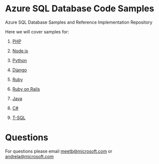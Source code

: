# Azure SQL Database Code Samples
Azure SQL Database Samples and Reference Implementation Repository

Here we will cover samples for:

1. [PHP](https://github.com/Azure/azure-sql-database-samples/tree/master/php)

2. [Node.js](https://github.com/Azure/azure-sql-database-samples/tree/master/node.js)

4. [Python](https://github.com/Azure/azure-sql-database-samples/tree/master/python)

5. [Django](https://github.com/Azure/azure-sql-database-samples/tree/master/django)

6. [Ruby](https://github.com/Azure/azure-sql-database-samples/tree/master/ruby)

7. [Ruby on Rails](https://github.com/Azure/azure-sql-database-samples/tree/master/rubyonrails)

8. [Java](https://github.com/Azure/azure-sql-database-samples/tree/master/java)

9. [C#](https://github.com/Azure/azure-sql-database-samples/tree/master/c%23)

10. [T-SQL](https://github.com/Azure/azure-sql-database-samples/tree/master/t-sql/In-Memory)

# Questions
For questions please email meetb@microsoft.com or andrela@microsoft.com

